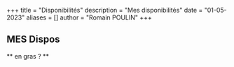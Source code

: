 +++
title = "Disponibilités"
description = "Mes disponibilités"
date = "01-05-2023"
aliases = []
author = "Romain POULIN"
+++

## MES Dispos

** en gras ? **